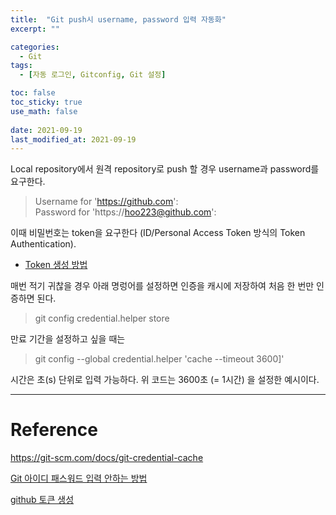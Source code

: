 ```yaml
---
title:  "Git push시 username, password 입력 자동화"
excerpt: ""

categories:
  - Git
tags:
  - [자동 로그인, Gitconfig, Git 설정]

toc: false
toc_sticky: true
use_math: false
 
date: 2021-09-19
last_modified_at: 2021-09-19
---
```


 Local repository에서 원격 repository로 push 할 경우 username과 password를 요구한다. 

 > Username for 'https://github.com':       
 > Password for 'https://hoo223@github.com':

 이때 비밀번호는 token을 요구한다 (ID/Personal Access Token 방식의 Token Authentication).
 * [Token 생성 방법](https://velog.io/@ruddms936/github-%ED%86%A0%ED%81%B0-%EC%83%9D%EC%84%B1)
 
 매번 적기 귀찮을 경우 아래 명렁어를 설정하면 인증을 캐시에 저장하여 처음 한 번만 인증하면 된다.

 > git config credential.helper store 

 만료 기간을 설정하고 싶을 때는 

 > git config --global credential.helper 'cache --timeout 3600]'      

 시간은 초(s) 단위로 입력 가능하다. 위 코드는 3600초 (= 1시간) 을 설정한 예시이다.

---

# Reference

https://git-scm.com/docs/git-credential-cache      

[Git 아이디 패스워드 입력 안하는 방법](https://webisfree.com/2017-05-19/git-%EC%95%84%EC%9D%B4%EB%94%94-%ED%8C%A8%EC%8A%A4%EC%9B%8C%EB%93%9C-%EC%9E%85%EB%A0%A5-%EC%95%88%ED%95%98%EB%8A%94-%EB%B0%A9%EB%B2%95)        

 [github 토큰 생성](https://velog.io/@ruddms936/github-%ED%86%A0%ED%81%B0-%EC%83%9D%EC%84%B1)